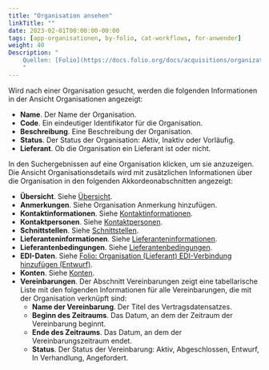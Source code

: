```yaml
---
title: "Organisation ansehen"
linkTitle: ""
date: 2023-02-01T00:00:00-00:00
tags: [app-organisationen, by-folio, cat-workflows, for-anwender]
weight: 40
Description: "
    Quellen: [Folio](https://docs.folio.org/docs/acquisitions/organizations/#viewing-organization-details) & [GBV](https://info.gbv.de/display/FOLIOGBVEXTERN/Folio:+Organisation+ansehen)
    "
---
```


Wird nach einer Organisation gesucht, werden die folgenden Informationen in der Ansicht Organisationen angezeigt:

* **Name**. Der Name der Organisation.
* **Code**. Ein eindeutiger Identifikator für die Organisation.
* **Beschreibung**. Eine Beschreibung der Organisation.
* **Status**. Der Status der Organisation: Aktiv, Inaktiv oder Vorläufig.
* **Lieferant**. Ob die Organisation ein Lieferant ist oder nicht.

In den Suchergebnissen auf eine Organisation klicken, um sie anzuzeigen. Die Ansicht Organisationsdetails wird mit zusätzlichen Informationen über die Organisation in den folgenden Akkordeonabschnitten angezeigt:

* **Übersicht**. Siehe [Übersicht](https://info.gbv.de/display/FOLIOGBVEXTERN/Folio%3A+Organisation+als+Organisation+anlegen).
* **Anmerkungen**. Siehe Organisation Anmerkung hinzufügen.
* **Kontaktinformationen**. Siehe [Kontaktinformationen](https://info.gbv.de/display/FOLIOGBVEXTERN/Folio%3A+Organisation+als+Organisation+anlegen).
* **Kontaktpersonen**. Siehe [Kontaktpersonen](https://info.gbv.de/display/FOLIOGBVEXTERN/Folio%3A+Organisation+als+Organisation+anlegen).
* **Schnittstellen**. Siehe [Schnittstellen](https://info.gbv.de/display/FOLIOGBVEXTERN/Folio%3A+Organisation+als+Organisation+anlegen).
* **Lieferanteninformationen**. Siehe [Lieferanteninformationen](https://info.gbv.de/display/FOLIOGBVEXTERN/Folio%3A+Organisation+als+Lieferanten+anlegen).
* **Lieferantenbedingungen**. Siehe [Lieferantenbedingungen](https://info.gbv.de/display/FOLIOGBVEXTERN/Folio%3A+Organisation+als+Lieferanten+anlegen).
* **EDI-Daten**. Siehe [Folio: Organisation (Lieferant) EDI-Verbindung hinzufügen (Entwurf)](https://info.gbv.de/pages/viewpage.action?pageId=842793035).
* **Konten**. Siehe [Konten](https://info.gbv.de/display/FOLIOGBVEXTERN/Folio%3A+Organisation+als+Lieferanten+anlegen).
* **Vereinbarungen**. Der Abschnitt Vereinbarungen zeigt eine tabellarische Liste mit den folgenden Informationen für alle Vereinbarungen, die mit der Organisation verknüpft sind:
    * **Name der Vereinbarung**. Der Titel des Vertragsdatensatzes.
    * **Beginn des Zeitraums**. Das Datum, an dem der Zeitraum der Vereinbarung beginnt.
    * **Ende des Zeitraums**. Das Datum, an dem der Vereinbarungszeitraum endet.
    * **Status**. Der Status der Vereinbarung: Aktiv, Abgeschlossen, Entwurf, In Verhandlung,
        Angefordert.
